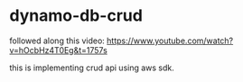 # dynamo-db-crud


followed along this video: https://www.youtube.com/watch?v=hOcbHz4T0Eg&t=1757s


this is implementing crud api using aws sdk.

